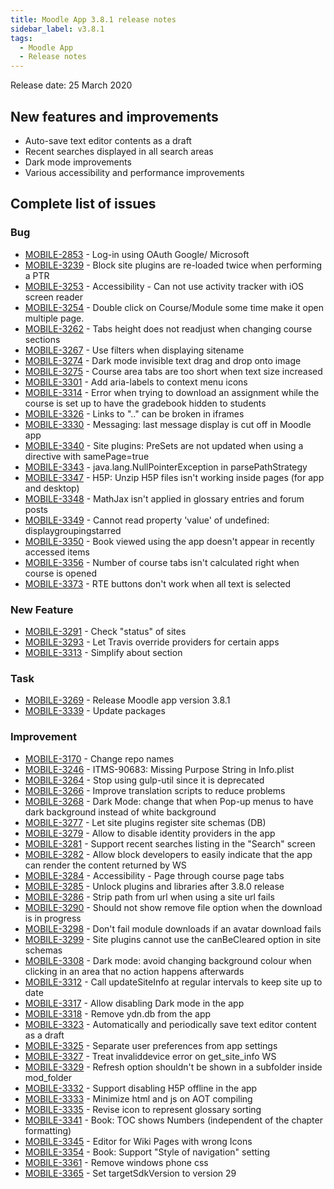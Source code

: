 ```yaml
---
title: Moodle App 3.8.1 release notes
sidebar_label: v3.8.1
tags:
  - Moodle App
  - Release notes
---
```


Release date: 25 March 2020

## New features and improvements

- Auto-save text editor contents as a draft
- Recent searches displayed in all search areas
- Dark mode improvements
- Various accessibility and performance improvements

## Complete list of issues

### Bug

<!-- cspell:disable -->

- [MOBILE-2853](https://tracker.moodle.org/browse/MOBILE-2853) - Log-in using OAuth Google/ Microsoft
- [MOBILE-3239](https://tracker.moodle.org/browse/MOBILE-3239) - Block site plugins are re-loaded twice when performing a PTR
- [MOBILE-3253](https://tracker.moodle.org/browse/MOBILE-3253) - Accessibility - Can not use activity tracker with iOS screen reader
- [MOBILE-3254](https://tracker.moodle.org/browse/MOBILE-3254) - Double click on Course/Module some time make it open multiple page.
- [MOBILE-3262](https://tracker.moodle.org/browse/MOBILE-3262) - Tabs height does not readjust when changing course sections
- [MOBILE-3267](https://tracker.moodle.org/browse/MOBILE-3267) - Use filters when displaying sitename
- [MOBILE-3274](https://tracker.moodle.org/browse/MOBILE-3274) - Dark mode invisible text drag and drop onto image
- [MOBILE-3275](https://tracker.moodle.org/browse/MOBILE-3275) - Course area tabs are too short when text size increased
- [MOBILE-3301](https://tracker.moodle.org/browse/MOBILE-3301) - Add aria-labels to context menu icons
- [MOBILE-3314](https://tracker.moodle.org/browse/MOBILE-3314) - Error when trying to download an assignment while the course is set up to have the gradebook hidden to students
- [MOBILE-3326](https://tracker.moodle.org/browse/MOBILE-3326) - Links to ".." can be broken in iframes
- [MOBILE-3330](https://tracker.moodle.org/browse/MOBILE-3330) - Messaging: last message display is cut off in Moodle app
- [MOBILE-3340](https://tracker.moodle.org/browse/MOBILE-3340) - Site plugins: PreSets are not updated when using a directive with samePage=true
- [MOBILE-3343](https://tracker.moodle.org/browse/MOBILE-3343) - java.lang.NullPointerException in parsePathStrategy
- [MOBILE-3347](https://tracker.moodle.org/browse/MOBILE-3347) - H5P: Unzip H5P files isn't working inside pages (for app and desktop)
- [MOBILE-3348](https://tracker.moodle.org/browse/MOBILE-3348) - MathJax isn't applied in glossary entries and forum posts
- [MOBILE-3349](https://tracker.moodle.org/browse/MOBILE-3349) - Cannot read property 'value' of undefined: displaygroupingstarred
- [MOBILE-3350](https://tracker.moodle.org/browse/MOBILE-3350) - Book viewed using the app doesn't appear in recently accessed items
- [MOBILE-3356](https://tracker.moodle.org/browse/MOBILE-3356) - Number of course tabs isn't calculated right when course is opened
- [MOBILE-3373](https://tracker.moodle.org/browse/MOBILE-3373) - RTE buttons don't work when all text is selected

<!-- cspell:enable -->

### New Feature

- [MOBILE-3291](https://tracker.moodle.org/browse/MOBILE-3291) - Check "status" of sites
- [MOBILE-3293](https://tracker.moodle.org/browse/MOBILE-3293) - Let Travis override providers for certain apps
- [MOBILE-3313](https://tracker.moodle.org/browse/MOBILE-3313) - Simplify about section

### Task

- [MOBILE-3269](https://tracker.moodle.org/browse/MOBILE-3269) - Release Moodle app version 3.8.1
- [MOBILE-3339](https://tracker.moodle.org/browse/MOBILE-3339) - Update packages

### Improvement

<!-- cspell:disable -->

- [MOBILE-3170](https://tracker.moodle.org/browse/MOBILE-3170) - Change repo names
- [MOBILE-3246](https://tracker.moodle.org/browse/MOBILE-3246) - ITMS-90683: Missing Purpose String in Info.plist
- [MOBILE-3264](https://tracker.moodle.org/browse/MOBILE-3264) - Stop using gulp-util since it is deprecated
- [MOBILE-3266](https://tracker.moodle.org/browse/MOBILE-3266) - Improve translation scripts to reduce problems
- [MOBILE-3268](https://tracker.moodle.org/browse/MOBILE-3268) - Dark Mode: change that when Pop-up menus to have dark background instead of white background
- [MOBILE-3277](https://tracker.moodle.org/browse/MOBILE-3277) - Let site plugins register site schemas (DB)
- [MOBILE-3279](https://tracker.moodle.org/browse/MOBILE-3279) - Allow to disable identity providers in the app
- [MOBILE-3281](https://tracker.moodle.org/browse/MOBILE-3281) - Support recent searches listing  in the "Search" screen
- [MOBILE-3282](https://tracker.moodle.org/browse/MOBILE-3282) - Allow block developers to easily indicate that the app can render the content returned by WS
- [MOBILE-3284](https://tracker.moodle.org/browse/MOBILE-3284) - Accessibility - Page through course page tabs
- [MOBILE-3285](https://tracker.moodle.org/browse/MOBILE-3285) - Unlock plugins and libraries after 3.8.0 release
- [MOBILE-3286](https://tracker.moodle.org/browse/MOBILE-3286) - Strip path from url when using a site url fails
- [MOBILE-3290](https://tracker.moodle.org/browse/MOBILE-3290) - Should not show remove file option when the download is in progress
- [MOBILE-3298](https://tracker.moodle.org/browse/MOBILE-3298) - Don't fail module downloads if an avatar download fails
- [MOBILE-3299](https://tracker.moodle.org/browse/MOBILE-3299) - Site plugins cannot use the canBeCleared option in site schemas
- [MOBILE-3308](https://tracker.moodle.org/browse/MOBILE-3308) - Dark mode: avoid changing background colour when clicking in an area that no action happens afterwards
- [MOBILE-3312](https://tracker.moodle.org/browse/MOBILE-3312) - Call updateSiteInfo at regular intervals to keep site up to date
- [MOBILE-3317](https://tracker.moodle.org/browse/MOBILE-3317) - Allow disabling Dark mode in the app
- [MOBILE-3318](https://tracker.moodle.org/browse/MOBILE-3318) - Remove ydn.db from the app
- [MOBILE-3323](https://tracker.moodle.org/browse/MOBILE-3323) - Automatically and periodically save text editor content as a draft
- [MOBILE-3325](https://tracker.moodle.org/browse/MOBILE-3325) - Separate user preferences from app settings
- [MOBILE-3327](https://tracker.moodle.org/browse/MOBILE-3327) - Treat invaliddevice error on get_site_info WS
- [MOBILE-3329](https://tracker.moodle.org/browse/MOBILE-3329) - Refresh option shouldn't be shown in a subfolder inside mod_folder
- [MOBILE-3332](https://tracker.moodle.org/browse/MOBILE-3332) - Support disabling H5P offline in the app
- [MOBILE-3333](https://tracker.moodle.org/browse/MOBILE-3333) - Minimize html and js on AOT compiling
- [MOBILE-3335](https://tracker.moodle.org/browse/MOBILE-3335) - Revise icon to represent glossary sorting
- [MOBILE-3341](https://tracker.moodle.org/browse/MOBILE-3341) - Book: TOC shows Numbers (independent of the chapter formatting)
- [MOBILE-3345](https://tracker.moodle.org/browse/MOBILE-3345) - Editor for Wiki Pages with wrong Icons
- [MOBILE-3354](https://tracker.moodle.org/browse/MOBILE-3354) - Book: Support "Style of navigation" setting
- [MOBILE-3361](https://tracker.moodle.org/browse/MOBILE-3361) - Remove windows phone css
- [MOBILE-3365](https://tracker.moodle.org/browse/MOBILE-3365) - Set targetSdkVersion to version 29

<!-- cspell:enable -->
